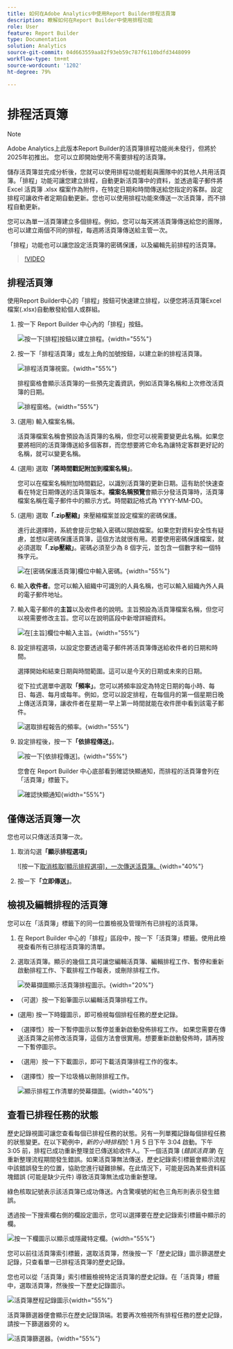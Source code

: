 ```yaml
---
title: 如何在Adobe Analytics中使用Report Builder排程活頁簿
description: 瞭解如何在Report Builder中使用排程功能
role: User
feature: Report Builder
type: Documentation
solution: Analytics
source-git-commit: 04d663559aa82f93eb59c787f6110bdfd3448099
workflow-type: tm+mt
source-wordcount: '1202'
ht-degree: 79%

---
```


# 排程活頁簿

>[!NOTE]
>
>Adobe Analytics上此版本Report Builder的活頁簿排程功能尚未發行，但將於2025年初推出。 您可以立即開始使用不需要排程的活頁簿。

儲存活頁簿並完成分析後，您就可以使用排程功能輕鬆與團隊中的其他人共用活頁簿。「排程」功能可讓您建立排程，自動更新活頁簿中的資料，並透過電子郵件將 Excel 活頁簿 .xlsx 檔案作為附件，在特定日期和時間傳送給您指定的客群。設定排程可讓收件者定期自動更新。您也可以使用排程功能來傳送一次活頁簿，而不排程自動更新。

您可以為單一活頁簿建立多個排程。例如，您可以每天將活頁簿傳送給您的團隊，也可以建立兩個不同的排程，每週將活頁簿傳送給主管一次。

「排程」功能也可以讓您設定活頁簿的密碼保護，以及編輯先前排程的活頁簿。

>[!VIDEO](https://video.tv.adobe.com/v/3413079/?quality=12&learn=on)

## 排程活頁簿

使用Report Builder中心的「排程」按鈕可快速建立排程，以便您將活頁簿Excel檔案(.xlsx)自動散發給個人或群組。

1. 按一下 Report Builder 中心內的「排程」按鈕。

   ![按一下[排程]按鈕以建立排程。](./assets/schedule-button.png){width="55%"}

1. 按一下「排程活頁簿」或左上角的加號按鈕，以建立新的排程活頁簿。

   ![排程活頁簿視窗。](./assets/schedule-workbook.png){width="55%"}

   排程窗格會顯示活頁簿的一些預先定義資訊，例如活頁簿名稱和上次修改活頁簿的日期。

   ![排程窗格。](./assets/schedule-pane.png){width="55%"}

1. (選用) 輸入檔案名稱。

   活頁簿檔案名稱會預設為活頁簿的名稱，但您可以視需要變更此名稱。如果您要將相同的活頁簿傳送給多個客群，而您想要將它命名為讓特定客群更好記的名稱，就可以變更名稱。

1. (選用) 選取&#x200B;**「將時間戳記附加到檔案名稱」**。

   您可以在檔案名稱附加時間戳記，以識別活頁簿的更新日期。這有助於快速查看在特定日期傳送的活頁簿版本。**檔案名稱預覽**&#x200B;會顯示分發活頁簿時，活頁簿檔案名稱在電子郵件中的顯示方式。時間戳記格式為 YYYY-MM-DD。

1. (選用) 選取&#x200B;**「.zip壓縮」**&#x200B;來壓縮檔案並設定檔案的密碼保護。

   進行此選擇時，系統會提示您輸入密碼以開啟檔案。如果您對資料安全性有疑慮，並想以密碼保護活頁簿，這個方法就很有用。若要使用密碼保護檔案，就必須選取&#x200B;**「.zip壓縮」**。密碼必須至少為 8 個字元，並包含一個數字和一個特殊字元。

   ![在[密碼保護活頁簿]欄位中輸入密碼。](./assets/zip-compression.png){width="55%"}

1. 輸入&#x200B;**收件者**。您可以輸入組織中可識別的人員名稱，也可以輸入組織內外人員的電子郵件地址。

1. 輸入電子郵件的&#x200B;**主旨**&#x200B;以及收件者的說明。主旨預設為活頁簿檔案名稱，但您可以視需要修改主旨。您可以在說明區段中新增詳細資料。

   ![在[主旨]欄位中輸入主旨。](./assets/recipients-subject.png){width="55%"}

1. 設定排程選項，以設定您要透過電子郵件將活頁簿傳送給收件者的日期和時間。

   選擇開始和結束日期與時間範圍。這可以是今天的日期或未來的日期。

   從下拉式選單中選取&#x200B;**「頻率」**。您可以將頻率設定為特定日期的每小時、每日、每週、每月或每年。例如，您可以設定排程，在每個月的第一個星期日晚上傳送活頁簿，讓收件者在星期一早上第一時間就能在收件匣中看到該電子郵件。

   ![選取排程報告的頻率。](./assets/frequency.png){width="55%"}

1. 設定排程後，按一下&#x200B;**「依排程傳送」**。

   ![按一下[依排程傳送]。](./assets/send-on-schedule.png){width="55%"}

   您會在 Report Builder 中心底部看到確認快顯通知，而排程的活頁簿會列在「活頁簿」標籤下。

   ![確認快顯通知](./assets/confirmation-toast.png){width="55%"}

## 僅傳送活頁簿一次

您也可以只傳送活頁簿一次。

1. 取消勾選&#x200B;**「顯示排程選項」**

   ![按一下[取消核取[顯示排程選項]，一次傳送活頁簿。](./assets/send-now.png){width="40%"}

1. 按一下&#x200B;**「立即傳送」**。

## 檢視及編輯排程的活頁簿

您可以在「活頁簿」標籤下的同一位置檢視及管理所有已排程的活頁簿。

1. 在 Report Builder 中心的「排程」區段中，按一下「活頁簿」標籤。使用此檢視查看所有已排程活頁簿的清單。

1. 選取活頁簿。顯示的幾個工具可讓您編輯活頁簿、編輯排程工作、暫停和重新啟動排程工作、下載排程工作報表，或刪除排程工作。

   ![熒幕擷圖顯示活頁簿排程圖示。](./assets/schedule-icons.png){width="20%"}

* （可選）按一下鉛筆圖示以編輯活頁簿排程工作。

* (選用) 按一下時鐘圖示，即可檢視每個排程任務的歷史記錄。

* （選擇性）按一下暫停圖示以暫停並重新啟動發佈排程工作。 如果您需要在傳送活頁簿之前修改活頁簿，這個方法會很實用。想要重新啟動發佈時，請再按一下暫停圖示。

* （選用）按一下下載圖示，即可下載活頁簿排程工作的復本。

* （選擇性）按一下垃圾桶以刪除排程工作。

  ![顯示排程工作清單的熒幕擷圖。](./assets/selected-workbook.png){width="40%"}

## 查看已排程任務的狀態

歷史記錄視圖可讓您查看每個已排程任務的狀態。另有一列單獨記錄每個排程任務的狀態變更。在以下範例中，*新的小時排程*&#x200B;於 1 月 5 日下午 3:04 啟動。下午 3:05 前，排程已成功重新整理並已傳送給收件人。下一個活頁簿 (*錯誤活頁簿*) 在重新整理流程期間發生錯誤。如果活頁簿無法傳送，歷史記錄索引標籤會顯示流程中該錯誤發生的位置，協助您進行疑難排解。在此情況下，可能是因為某些資料區塊錯誤 (可能是缺少元件) 導致活頁簿無法成功重新整理。

綠色核取記號表示該活頁簿已成功傳送。內含驚嘆號的紅色三角形則表示發生錯誤。

透過按一下搜索欄右側的欄設定圖示，您可以選擇要在歷史記錄索引標籤中顯示的欄。

![按一下欄圖示以顯示或隱藏特定欄。](./assets/history.png){width="55%"}

您可以前往活頁簿索引標籤，選取活頁簿，然後按一下「歷史記錄」圖示篩選歷史記錄，只查看單一已排程活頁簿的歷史記錄。

您也可以從「活頁簿」索引標籤檢視特定活頁簿的歷史記錄。在「活頁簿」標籤中，選取活頁簿，然後按一下歷史記錄圖示。

![活頁簿歷程記錄圖示](./assets/history2.png){width="55%"}

活頁簿篩選器便會顯示在歷史記錄頂端。若要再次檢視所有排程任務的歷史記錄，請按一下篩選器旁的 x。

![活頁簿篩選器。](./assets/history3.png){width="55%"}
